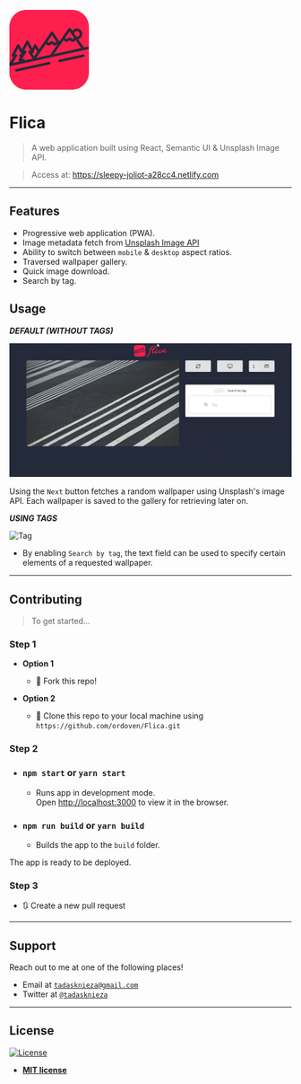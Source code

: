<a href="#"><img src="./public/logo2.png" title="Flica" alt="Flica"></a>

# Flica

> A web application built using React, Semantic UI & Unsplash Image API.

> Access at: https://sleepy-joliot-a28cc4.netlify.com
---

## Features

- Progressive web application (PWA).
- Image metadata fetch from [Unsplash Image API](https://unsplash.com/developers)
- Ability to switch between `mobile` & `desktop` aspect ratios.
- Traversed wallpaper gallery.
- Quick image download.
- Search by tag.

## Usage 

***DEFAULT (WITHOUT TAGS)***

![Next](usage1.gif)

Using the `Next` button fetches a random wallpaper using Unsplash's image API. Each wallpaper is saved to the gallery for retrieving later on.

***USING TAGS***

![Tag](usage2.gif)

- By enabling `Search by tag`, the text field can be used to specify certain elements of a requested wallpaper.
---

## Contributing

> To get started...

### Step 1

- **Option 1**
    - 🍴 Fork this repo!

- **Option 2**
    - 👯 Clone this repo to your local machine using `https://github.com/ordoven/Flica.git`

### Step 2

- ### `npm start` or `yarn start`

  - Runs app in development mode.<br>
Open [http://localhost:3000](http://localhost:3000) to view it in the browser.

- ### `npm run build` or `yarn build`

  - Builds the app to the `build` folder.<br>

The app is ready to be deployed.

### Step 3

- 🔃 Create a new pull request

---

## Support

Reach out to me at one of the following places!

- Email at <a href="mailto:tadasknieza@gmail.com" target="_top">`tadasknieza@gmail.com`</a>
- Twitter at <a href="http://twitter.com/tadasknieza" target="_blank">`@tadasknieza`</a>

---

## License

[![License](http://img.shields.io/:license-mit-blue.svg?style=flat-square)](http://badges.mit-license.org)

- **[MIT license](http://opensource.org/licenses/mit-license.php)**
